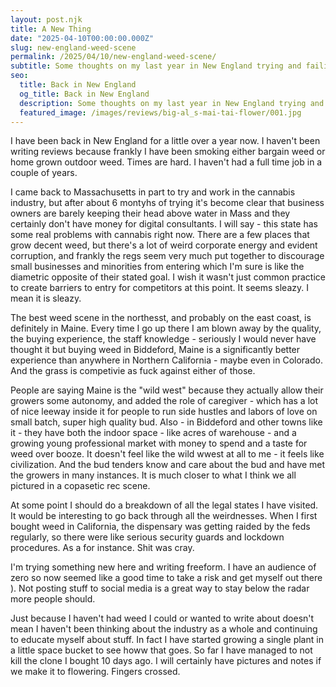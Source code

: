 ```yaml
---
layout: post.njk
title: A New Thing
date: "2025-04-10T00:00:00.000Z"
slug: new-england-weed-scene
permalink: /2025/04/10/new-england-weed-scene/
subtitle: Some thoughts on my last year in New England trying and failing to get involved in cannabis.
seo:
  title: Back in New England
  og_title: Back in New England
  description: Some thoughts on my last year in New England trying and failing to get involved in cannabis.
  featured_image: /images/reviews/big-al_s-mai-tai-flower/001.jpg
---
```


I have been back in New England for a little over a year now. I haven't been writing reviews because frankly I have been smoking either bargain weed or home grown outdoor weed. Times are hard. I haven't had a full time job in a couple of years.

I came back to Massachusetts in part to try and work in the cannabis industry, but after about 6 montyhs of trying it's become clear that business owners are barely keeping their head above water in Mass and they certainly don't have money for digital consultants. I will say - this state has some real problems with cannabis right now. There are a few places that grow decent weed, but there's a lot of weird corporate energy and evident corruption, and frankly the regs seem very much put together to discourage small businesses and minorities from entering which I'm sure is like the diametric opposite of their stated goal. I wish it wasn't just common practice to create barriers to entry for competitors at this point. It seems sleazy. I mean it is sleazy.

The best weed scene in the northesst, and probably on the east coast, is definitely in Maine. Every time I go up there I am blown away by the quality, the buying experience, the staff knowledge - seriously I would never have thought it but buying weed in Biddeford, Maine is a significantly better experience than anywhere in Northern California - maybe even in Colorado. And the grass is competivie as fuck against either of those.

People are saying Maine is the "wild west" because they actually allow their growers some autonomy, and added the role of caregiver - which has a lot of nice leeway inside it for people to run side hustles and labors of love on small batch, super high quality bud. Also - in Biddeford and other towns like it - they have both the indoor space - like acres of warehouse - and a growing young professional market with money to spend and a taste for weed over booze. It doesn't feel like the wild wwest at all to me - it feels like civilization. And the bud tenders know and care about the bud and have met the growers in many instances. It is much closer to what I think we all pictured in a copasetic rec scene.

At some point I should do a breakdown of all the legal states I have visited. It would be interesting to go back through all the weirdnesses. When I first bought weed in California, the dispensary was getting raided by the feds regularly, so there were like serious security guards and lockdown procedures. As a for instance. Shit was cray.

I'm trying something new here and writing freeform. I have an audience of zero so now seemed like a good time to take a risk and get myself out there ). Not posting stuff to social media is a great way to stay below the radar more people should.

Just because I haven't had weed I could or wanted to write about doesn't mean I haven't been thinking about the industry as a whole and continuing to educate myself about stuff. In fact I have started growing a single plant in a little space bucket to see howw that goes. So far I have managed to not kill the clone I bought 10 days ago. I will certainly have pictures and notes if we make it to flowering. Fingers crossed.
